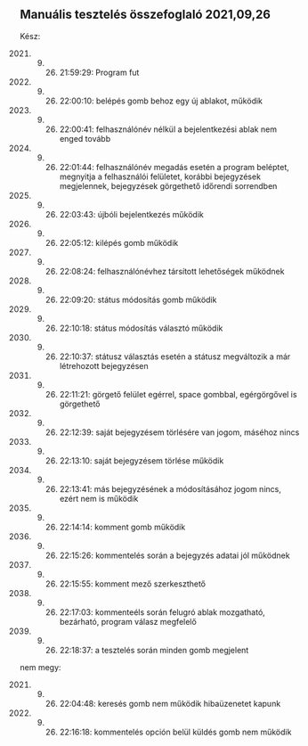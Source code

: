 Manuális tesztelés összefoglaló 2021,09,26
-------------------------------------------
Kész:

2021. 09. 26. 21:59:29: Program fut
2021. 09. 26. 22:00:10: belépés gomb behoz egy új ablakot, működik
2021. 09. 26. 22:00:41: felhasználónév nélkül a bejelentkezési ablak nem enged tovább
2021. 09. 26. 22:01:44: felhasználónév megadás esetén a program beléptet, megnyitja a felhasználói felületet, korábbi bejegyzések megjelennek, bejegyzések görgethető időrendi sorrendben
2021. 09. 26. 22:03:43: újbóli bejelentkezés működik
2021. 09. 26. 22:05:12: kilépés gomb működik
2021. 09. 26. 22:08:24: felhasználónévhez társított lehetőségek működnek
2021. 09. 26. 22:09:20: státus módosítás gomb működik
2021. 09. 26. 22:10:18: státus módosítás választó működik
2021. 09. 26. 22:10:37: státusz választás esetén a státusz megváltozik a már létrehozott bejegyzésen
2021. 09. 26. 22:11:21: görgető felület egérrel, space gombbal, egérgörgővel is görgethető
2021. 09. 26. 22:12:39: saját bejegyzésem törlésére van jogom, máséhoz nincs
2021. 09. 26. 22:13:10: saját bejegyzésem törlése működik
2021. 09. 26. 22:13:41: más bejegyzésének a módosításához jogom nincs, ezért nem is működik
2021. 09. 26. 22:14:14: komment gomb működik
2021. 09. 26. 22:15:26: kommentelés során a bejegyzés adatai jól működnek
2021. 09. 26. 22:15:55: komment mező szerkeszthető
2021. 09. 26. 22:17:03: kommenteéls során felugró ablak mozgatható, bezárható, program válasz megfelelő
2021. 09. 26. 22:18:37: a tesztelés során minden gomb megjelent


nem megy:

2021. 09. 26. 22:04:48: keresés gomb nem működik hibaüzenetet kapunk
2021. 09. 26. 22:16:18: kommentelés opción belül küldés gomb nem működik

